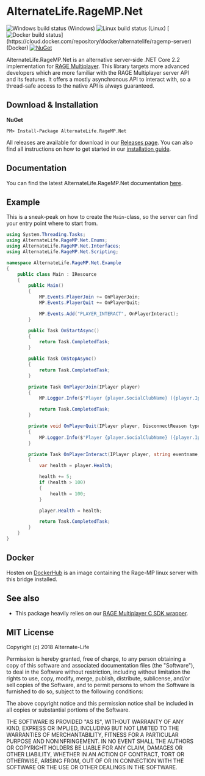 # AlternateLife.RageMP.Net
![Windows build status](https://teamcity.alternate-life.de/app/rest/builds/buildType:(id:RageMP_NETCore_Release)/statusIcon) (Windows)
![Linux build status](https://teamcity.alternate-life.de/app/rest/builds/buildType:(id:RageMP_NETCore_Linux_Release)/statusIcon) (Linux)
[![Docker build status](https://teamcity.alternate-life.de/app/rest/builds/buildType:(id:RageMP_NETCore_Linux_Docker_Release)/statusIcon)](https://cloud.docker.com/repository/docker/alternatelife/ragemp-server) (Docker)
[![NuGet](https://img.shields.io/nuget/dt/AlternateLife.RageMP.Net.svg)](https://www.nuget.org/packages/AlternateLife.RageMP.Net)

AlternateLife.RageMP.Net is an alternative server-side .NET Core 2.2 implementation for [RAGE Multiplayer](https://rage.mp). This library targets more advanced developers which are more familiar with the RAGE Multiplayer server API and its features. It offers a mostly asynchronous API to interact with, so a thread-safe access to the native API is always guaranteed.

## Download & Installation

**NuGet**

```text
PM> Install-Package AlternateLife.RageMP.Net
```

All releases are available for download in our [Releases page](https://github.com/AlternateLife/RageMP.Net/releases/latest). You can also find all instructions on how to get started in our [installation guide](https://ragemp.alternate-life.de/documentation/installation.html). 

## Documentation

You can find the latest AlternateLife.RageMP.Net documentation [here](https://ragemp.alternate-life.de). 

## Example

This is a sneak-peak on how to create the `Main`-class, so the server can find your entry point where to start from. 

```cs
using System.Threading.Tasks;
using AlternateLife.RageMP.Net.Enums;
using AlternateLife.RageMP.Net.Interfaces;
using AlternateLife.RageMP.Net.Scripting;

namespace AlternateLife.RageMP.Net.Example
{
    public class Main : IResource
    {
        public Main()
        {
            MP.Events.PlayerJoin += OnPlayerJoin;
            MP.Events.PlayerQuit += OnPlayerQuit;

            MP.Events.Add("PLAYER_INTERACT", OnPlayerInteract);
        }

        public Task OnStartAsync()
        {
            return Task.CompletedTask;
        }

        public Task OnStopAsync()
        {
            return Task.CompletedTask;
        }

        private Task OnPlayerJoin(IPlayer player)
        {
            MP.Logger.Info($"Player {player.SocialClubName} ({player.Ip}) joined");

            return Task.CompletedTask;
        }

        private void OnPlayerQuit(IPlayer player, DisconnectReason type, string reason)
        {
            MP.Logger.Info($"Player {player.SocialClubName} ({player.Ip}) left the server: {type.ToString()} ({reason})");
        }

        private Task OnPlayerInteract(IPlayer player, string eventname, object[] arguments)
        {
            var health = player.Health;

            health += 5;
            if (health > 100)
            {
                health = 100;
            }

            player.Health = health;

            return Task.CompletedTask;
        }
    }
}
```

## Docker

Hosten on [DockerHub](https://cloud.docker.com/repository/docker/alternatelife/ragemp-server) is an image containing the Rage-MP linux server with this bridge installed.

## See also

- This package heavily relies on our [RAGE Multiplayer C SDK wrapper](https://github.com/AlternateLife/ragemp-c-sdk).

## MIT License

Copyright (c) 2018 Alternate-Life

Permission is hereby granted, free of charge, to any person obtaining a copy
of this software and associated documentation files (the "Software"), to deal
in the Software without restriction, including without limitation the rights
to use, copy, modify, merge, publish, distribute, sublicense, and/or sell
copies of the Software, and to permit persons to whom the Software is
furnished to do so, subject to the following conditions:

The above copyright notice and this permission notice shall be included in all
copies or substantial portions of the Software.

THE SOFTWARE IS PROVIDED "AS IS", WITHOUT WARRANTY OF ANY KIND, EXPRESS OR
IMPLIED, INCLUDING BUT NOT LIMITED TO THE WARRANTIES OF MERCHANTABILITY,
FITNESS FOR A PARTICULAR PURPOSE AND NONINFRINGEMENT. IN NO EVENT SHALL THE
AUTHORS OR COPYRIGHT HOLDERS BE LIABLE FOR ANY CLAIM, DAMAGES OR OTHER
LIABILITY, WHETHER IN AN ACTION OF CONTRACT, TORT OR OTHERWISE, ARISING FROM,
OUT OF OR IN CONNECTION WITH THE SOFTWARE OR THE USE OR OTHER DEALINGS IN THE
SOFTWARE.
